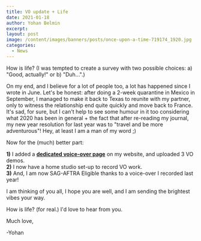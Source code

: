 ```yaml
---
title: VO update + Life
date: 2021-01-18
author: Yohan Belmin
excerpt:
layout: post
image: /content/images/banners/posts/once-upon-a-time-719174_1920.jpg
categories:
  - News
---
```


How is life? (I was tempted to create a survey with two possible choices: a) "Good, actually!" or b) "Duh...".)

On my end, and I believe for a lot of people too, a lot has happened since I wrote in June. Let's be honest: after doing a 2-week quarantine in Mexico in September, I managed to make it back to Texas to reunite with my partner, only to witness the relationship end quite quickly and move back to France. It's sad, for sure, but I can't help to see some humour in it too considering what 2020 has been in general + the fact that after re-reading my journal, my new year resolution for last year was to "travel and be more adventurous"! Hey, at least I am a man of my word ;)

Now for the (much) better part:

**1)** I added a <a rel="noreferrer noopener" href="https://www.yohanbelmin.com/voiceover/" target="">**dedicated voice-over page**</a> on my website, and uploaded 3 VO demos.<br>
**2)** I now have a home studio set-up to record VO work.<br>
**3)** And, I am now SAG-AFTRA Eligible thanks to a voice-over I recorded last year!

I am thinking of you all, I hope you are well, and I am sending the brightest vibes your way.

How is life? (for real.) I'd love to hear from you.

Much love,

-Yohan
